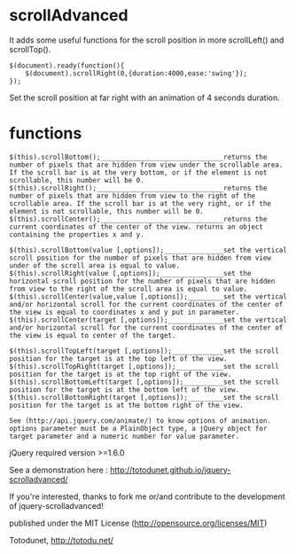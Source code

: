 scrollAdvanced
==============

It adds some useful functions for the scroll position in more scrollLeft() and scrollTop().

    $(document).ready(function(){
        $(document).scrollRight(0,{duration:4000,ease:'swing'});
    });
    
Set the scroll position at far right with an animation of 4 seconds duration.
    
functions
=========

	$(this).scrollBottom();_______________________________returns the number of pixels that are hidden from view under the scrollable area. If the scroll bar is at the very bottom, or if the element is not scrollable, this number will be 0. 
	$(this).scrollRight();________________________________returns the number of pixels that are hidden from view to the right of the scrollable area. If the scroll bar is at the very right, or if the element is not scrollable, this number will be 0.
	$(this).scrollCenter();_______________________________returns the current coordinates of the center of the view. returns an object containing the properties x and y.

	$(this).scrollBottom(value [,options]);_______________set the vertical scroll position for the number of pixels that are hidden from view under of the scroll area is equal to value.
	$(this).scrollRight(value [,options]);________________set the horizontal scroll position for the number of pixels that are hidden from view to the right of the scroll area is equal to value.	
	$(this).scrollCenter(value,value [,options]);_________set the vertical and/or horizontal scroll for the current coordinates of the center of the view is equal to coordinates x and y put in parameter.
	$(this).scrollCenter(target [,options]);______________set the vertical and/or horizontal scroll for the current coordinates of the center of the view is equal to center of the target.

	$(this).scrollTopLeft(target [,options]);_____________set the scroll position for the target is at the top left of the view.
	$(this).scrollTopRight(target [,options]);____________set the scroll position for the target is at the top right of the view.
	$(this).scrollBottomLeft(target [,options]);__________set the scroll position for the target is at the bottom left of the view.
	$(this).scrollBottomRight(target [,options]);_________set the scroll position for the target is at the bottom right of the view.
    
	See (http://api.jquery.com/animate/) to know options of animation. options parameter must be a PlainObject type, a jQuery object for target parameter and a numeric number for value parameter.
    
jQuery required version >=1.6.0
    
See a demonstration here : http://totodunet.github.io/jquery-scrolladvanced/

If you're interested, thanks to fork me or/and contribute to the development of jquery-scrolladvanced!

published under the MIT License (http://opensource.org/licenses/MIT)

Totodunet,
http://totodu.net/
